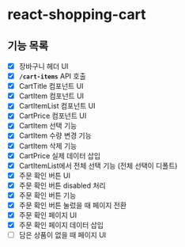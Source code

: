 # react-shopping-cart

## 기능 목록

- [x] 장바구니 헤더 UI
- [x] **`/cart-items`** API 호출
- [x] CartTitle 컴포넌트 UI
- [x] CartItem 컴포넌트 UI
- [x] CartItemList 컴포넌트 UI
- [x] CartPrice 컴포넌트 UI
- [x] CartItem 선택 기능
- [x] CartItem 수량 변경 기능
- [x] CartItem 삭제 기능
- [x] CartPrice 실제 데이터 삽입
- [x] CartItemList에서 전체 선택 기능 (전체 선택이 디폴트)
- [x] 주문 확인 버튼 UI
- [x] 주문 확인 버튼 disabled 처리
- [x] 주문 확인 버튼 기능
- [x] 주문 확인 버튼 눌렀을 때 페이지 전환
- [x] 주문 확인 페이지 UI
- [x] 주문 확인 페이지 데이터 삽입
- [ ] 담은 상품이 없을 때 페이지 UI
